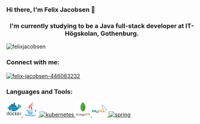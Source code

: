 ### Hi there, I'm Felix Jacobsen 👋




<h3 align="center">I'm currently studying to be a Java full-stack developer at IT-Högskolan, Gothenburg.</h3>

<p align="left"> <img src="https://komarev.com/ghpvc/?username=felixjacobsen&label=Profile%20views&color=0e75b6&style=flat" alt="felixjacobsen" /> </p>

<h3 align="left">Connect with me:</h3>
<p align="left">
<a href="https://linkedin.com/in/felix-jacobsen-446083232" target="blank"><img align="center" src="https://raw.githubusercontent.com/rahuldkjain/github-profile-readme-generator/master/src/images/icons/Social/linked-in-alt.svg" alt="felix-jacobsen-446083232" height="30" width="40" /></a>
</p>

<h3 align="left">Languages and Tools:</h3>
<p align="left"> <a href="https://www.docker.com/" target="_blank" rel="noreferrer"> <img src="https://raw.githubusercontent.com/devicons/devicon/master/icons/docker/docker-original-wordmark.svg" alt="docker" width="40" height="40"/> </a> <a href="https://www.java.com" target="_blank" rel="noreferrer"> <img src="https://raw.githubusercontent.com/devicons/devicon/master/icons/java/java-original.svg" alt="java" width="40" height="40"/> </a> <a href="https://kubernetes.io" target="_blank" rel="noreferrer"> <img src="https://www.vectorlogo.zone/logos/kubernetes/kubernetes-icon.svg" alt="kubernetes" width="40" height="40"/> </a> <a href="https://www.mongodb.com/" target="_blank" rel="noreferrer"> <img src="https://raw.githubusercontent.com/devicons/devicon/master/icons/mongodb/mongodb-original-wordmark.svg" alt="mongodb" width="40" height="40"/> </a> <a href="https://www.mysql.com/" target="_blank" rel="noreferrer"> <img src="https://raw.githubusercontent.com/devicons/devicon/master/icons/mysql/mysql-original-wordmark.svg" alt="mysql" width="40" height="40"/> </a> <a href="https://spring.io/" target="_blank" rel="noreferrer"> <img src="https://www.vectorlogo.zone/logos/springio/springio-icon.svg" alt="spring" width="40" height="40"/> </a> </p>

<br />


<!--
Reach me at 




</br>

<p align='center'>
  <a href="#"><img src="https://github-readme-stats.vercel.app/api?username=felixjacobsen&show_icons=true&count_private=true&theme=dark" width="350"></a>
</p>
<p align='center'>
  <font size=55> Languages and Tools</font>
</p>
<p align='center'>
<img src="https://www.vectorlogo.zone/logos/java/java-horizontal.svg">
<img src="https://www.vectorlogo.zone/logos/mysql/mysql-horizontal.svg">
<img src="https://www.vectorlogo.zone/logos/springio/springio-ar21.svg">
<img src="https://www.vectorlogo.zone/logos/docker/docker-ar21.svg">
</p>


**FelixJa



cobsen/FelixJacobsen** is a ✨ _special_ ✨ repository because its `README.md` (this file) appears on your GitHub profile.

Here are some ideas to get you started:

- 🔭 I’m currently working on ...
- 🌱 I’m currently learning ...
- 👯 I’m looking to collaborate on ...
- 🤔 I’m looking for help with ...
- 💬 Ask me about ...
- 📫 How to reach me: ...
- 😄 Pronouns: ...
- ⚡ Fun fact: ...
-->
